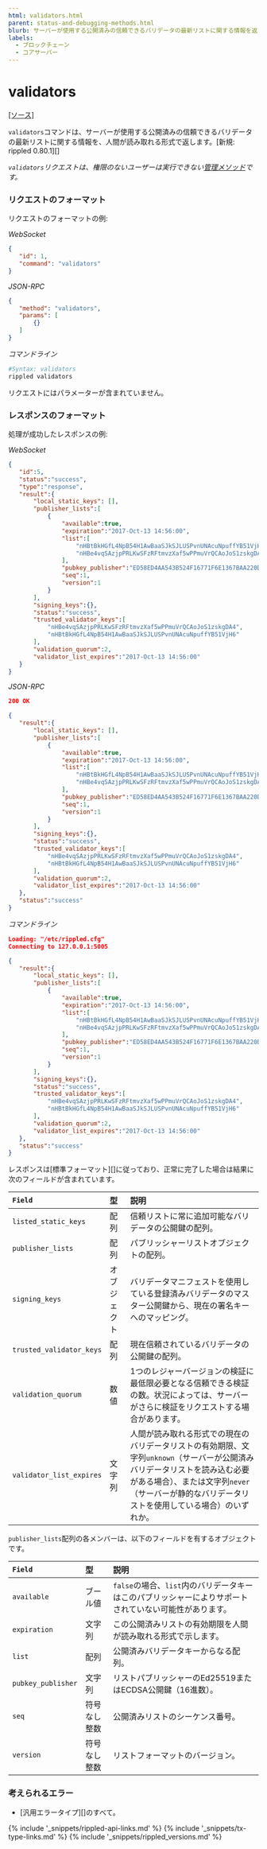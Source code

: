```yaml
---
html: validators.html
parent: status-and-debugging-methods.html
blurb: サーバーが使用する公開済みの信頼できるバリデータの最新リストに関する情報を返します。
labels:
  - ブロックチェーン
  - コアサーバー
---
```

# validators
[[ソース]](https://github.com/XRPLF/rippled/blob/master/src/ripple/rpc/handlers/Validators.cpp "Source")

`validators`コマンドは、サーバーが使用する公開済みの信頼できるバリデータの最新リストに関する情報を、人間が読み取れる形式で返します。[新規: rippled 0.80.1][]

*`validators`リクエストは、権限のないユーザーは実行できない[管理メソッド](admin-api-methods.html)です。*

### リクエストのフォーマット
リクエストのフォーマットの例:

<!-- MULTICODE_BLOCK_START -->

*WebSocket*

```json
{
   "id": 1,
   "command": "validators"
}
```

*JSON-RPC*

```json
{
   "method": "validators",
   "params": [
       {}
   ]
}
```

*コマンドライン*

```sh
#Syntax: validators
rippled validators
```

<!-- MULTICODE_BLOCK_END -->

リクエストにはパラメーターが含まれていません。

### レスポンスのフォーマット

処理が成功したレスポンスの例:

<!-- MULTICODE_BLOCK_START -->

*WebSocket*

```json
{
   "id":5,
   "status":"success",
   "type":"response",
   "result":{
       "local_static_keys": [],
       "publisher_lists":[
           {
               "available":true,
               "expiration":"2017-Oct-13 14:56:00",
               "list":[
                   "nHBtBkHGfL4NpB54H1AwBaaSJkSJLUSPvnUNAcuNpuffYB51VjH6",
                   "nHBe4vqSAzjpPRLKwSFzRFtmvzXaf5wPPmuVrQCAoJoS1zskgDA4"
               ],
               "pubkey_publisher":"ED58ED4AA543B524F16771F6E1367BAA220D99DCF22CD8CF7A11309E9EAB1B647B",
               "seq":1,
               "version":1
           }
       ],
       "signing_keys":{},
       "status":"success",
       "trusted_validator_keys":[
           "nHBe4vqSAzjpPRLKwSFzRFtmvzXaf5wPPmuVrQCAoJoS1zskgDA4",
           "nHBtBkHGfL4NpB54H1AwBaaSJkSJLUSPvnUNAcuNpuffYB51VjH6"
       ],
       "validation_quorum":2,
       "validator_list_expires":"2017-Oct-13 14:56:00"
   }
}
```

*JSON-RPC*

```json
200 OK

{
   "result":{
       "local_static_keys": [],
       "publisher_lists":[
           {
               "available":true,
               "expiration":"2017-Oct-13 14:56:00",
               "list":[
                   "nHBtBkHGfL4NpB54H1AwBaaSJkSJLUSPvnUNAcuNpuffYB51VjH6",
                   "nHBe4vqSAzjpPRLKwSFzRFtmvzXaf5wPPmuVrQCAoJoS1zskgDA4"
               ],
               "pubkey_publisher":"ED58ED4AA543B524F16771F6E1367BAA220D99DCF22CD8CF7A11309E9EAB1B647B",
               "seq":1,
               "version":1
           }
       ],
       "signing_keys":{},
       "status":"success",
       "trusted_validator_keys":[
           "nHBe4vqSAzjpPRLKwSFzRFtmvzXaf5wPPmuVrQCAoJoS1zskgDA4",
           "nHBtBkHGfL4NpB54H1AwBaaSJkSJLUSPvnUNAcuNpuffYB51VjH6"
       ],
       "validation_quorum":2,
       "validator_list_expires":"2017-Oct-13 14:56:00"
   },
   "status":"success"
}
```

*コマンドライン*

```json
Loading: "/etc/rippled.cfg"
Connecting to 127.0.0.1:5005

{
   "result":{
       "local_static_keys": [],
       "publisher_lists":[
           {
               "available":true,
               "expiration":"2017-Oct-13 14:56:00",
               "list":[
                   "nHBtBkHGfL4NpB54H1AwBaaSJkSJLUSPvnUNAcuNpuffYB51VjH6",
                   "nHBe4vqSAzjpPRLKwSFzRFtmvzXaf5wPPmuVrQCAoJoS1zskgDA4"
               ],
               "pubkey_publisher":"ED58ED4AA543B524F16771F6E1367BAA220D99DCF22CD8CF7A11309E9EAB1B647B",
               "seq":1,
               "version":1
           }
       ],
       "signing_keys":{},
       "status":"success",
       "trusted_validator_keys":[
           "nHBe4vqSAzjpPRLKwSFzRFtmvzXaf5wPPmuVrQCAoJoS1zskgDA4",
           "nHBtBkHGfL4NpB54H1AwBaaSJkSJLUSPvnUNAcuNpuffYB51VjH6"
       ],
       "validation_quorum":2,
       "validator_list_expires":"2017-Oct-13 14:56:00"
   },
   "status":"success"
}
```

<!-- MULTICODE_BLOCK_END -->

レスポンスは[標準フォーマット][]に従っており、正常に完了した場合は結果に次のフィールドが含まれています。

| `Field`                  | 型   | 説明                              |
|:-------------------------|:-------|:-----------------------------------------|
| `listed_static_keys`     | 配列  | 信頼リストに常に追加可能なバリデータの公開鍵の配列。 |
| `publisher_lists`        | 配列  | パブリッシャーリストオブジェクトの配列。         |
| `signing_keys`           | オブジェクト | バリデータマニフェストを使用している登録済みバリデータのマスター公開鍵から、現在の署名キーへのマッピング。 |
| `trusted_validator_keys` | 配列  | 現在信頼されているバリデータの公開鍵の配列。 |
| `validation_quorum`      | 数値 | 1つのレジャーバージョンの検証に最低限必要となる信頼できる検証の数。状況によっては、サーバーがさらに検証をリクエストする場合があります。 |
| `validator_list_expires` | 文字列 | 人間が読み取れる形式での現在のバリデータリストの有効期限、文字列`unknown`（サーバーが公開済みバリデータリストを読み込む必要がある場合）、または文字列`never`（サーバーが静的なバリデータリストを使用している場合）のいずれか。 |

`publisher_lists`配列の各メンバーは、以下のフィールドを有するオブジェクトです。

| `Field`            | 型             | 説明                          |
|:-------------------|:-----------------|:-------------------------------------|
| `available`        | ブール値          | `false`の場合、`list`内のバリデータキーはこのパブリッシャーによりサポートされていない可能性があります。 |
| `expiration`       | 文字列           | この公開済みリストの有効期限を人間が読み取れる形式で示します。 |
| `list`             | 配列            | 公開済みバリデータキーからなる配列。   |
| `pubkey_publisher` | 文字列           | リストパブリッシャーのEd25519またはECDSA公開鍵（16進数）。 |
| `seq`              | 符号なし整数 | 公開済みリストのシーケンス番号。 |
| `version`          | 符号なし整数 | リストフォーマットのバージョン。      |

### 考えられるエラー

* [汎用エラータイプ][]のすべて。

<!--{# common link defs #}-->
{% include '_snippets/rippled-api-links.md' %}
{% include '_snippets/tx-type-links.md' %}
{% include '_snippets/rippled_versions.md' %}
